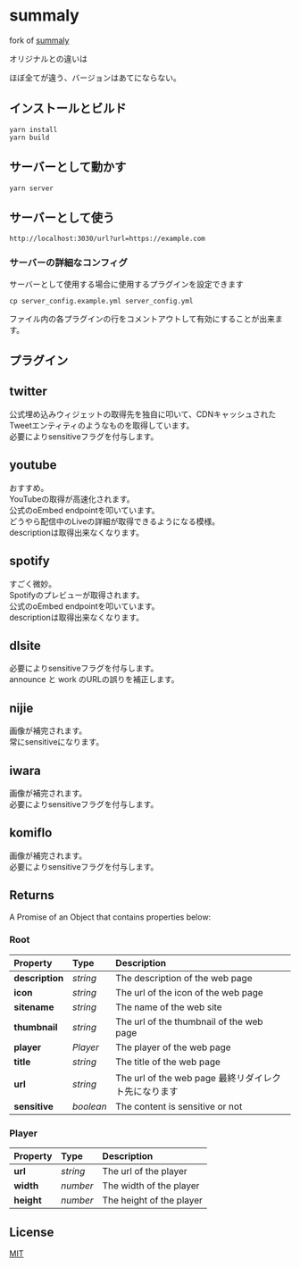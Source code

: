 summaly
================================================================

fork of [summaly](https://github.com/syuilo/summaly)

オリジナルとの違いは

ほぼ全てが違う、バージョンはあてにならない。

## インストールとビルド
```
yarn install
yarn build
```

## サーバーとして動かす
```
yarn server
```

## サーバーとして使う
```
http://localhost:3030/url?url=https://example.com
```

### サーバーの詳細なコンフィグ

サーバーとして使用する場合に使用するプラグインを設定できます
```
cp server_config.example.yml server_config.yml
```

ファイル内の各プラグインの行をコメントアウトして有効にすることが出来ます。

## プラグイン

## twitter
公式埋め込みウィジェットの取得先を独自に叩いて、CDNキャッシュされたTweetエンティティのようなものを取得しています。  
必要によりsensitiveフラグを付与します。

## youtube
おすすめ。  
YouTubeの取得が高速化されます。  
公式のoEmbed endpointを叩いています。  
どうやら配信中のLiveの詳細が取得できるようになる模様。  
descriptionは取得出来なくなります。

## spotify
すごく微妙。  
Spotifyのプレビューが取得されます。  
公式のoEmbed endpointを叩いています。  
descriptionは取得出来なくなります。

## dlsite
必要によりsensitiveフラグを付与します。  
announce と work のURLの誤りを補正します。

## nijie
画像が補完されます。  
常にsensitiveになります。

## iwara
画像が補完されます。  
必要によりsensitiveフラグを付与します。

## komiflo
画像が補完されます。  
必要によりsensitiveフラグを付与します。

## Returns

A Promise of an Object that contains properties below:

### Root

| Property        | Type      | Description                              |
| :-------------- | :-------- | :--------------------------------------- |
| **description** | *string*  | The description of the web page          |
| **icon**        | *string*  | The url of the icon of the web page      |
| **sitename**    | *string*  | The name of the web site                 |
| **thumbnail**   | *string*  | The url of the thumbnail of the web page |
| **player**      | *Player*  | The player of the web page               |
| **title**       | *string*  | The title of the web page                |
| **url**         | *string*  | The url of the web page 最終リダイレクト先になります |
| **sensitive**   | *boolean* | The content is sensitive or not          |

### Player

| Property        | Type     | Description                              |
| :-------------- | :------- | :--------------------------------------- |
| **url**         | *string* | The url of the player                    |
| **width**       | *number* | The width of the player                  |
| **height**      | *number* | The height of the player                 |

License
----------------------------------------------------------------
[MIT](LICENSE)
